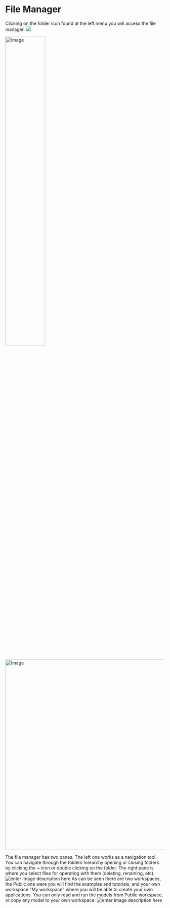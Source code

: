 # File Manager
Clicking on the folder icon found at the left menu you will access the file manager.
![](http://img.pyplan.org/FileManger-Open_small.png)

<p><img alt="Image" title="icon coco" src="http://img.pyplan.org/FileManger-Open_small.png" width="50%" height="50%"/></p>

<img alt="Image" title="icon 2" src="http://img.pyplan.org/FileManger-Open_small.png" width="600" />

The file manager has two panes. The left one works as a navigation tool. You can navigate through the folders hierarchy opening or closing folders by clicking the + icon or double clicking on the folder.
The right pane is where you select files for operating with them (deleting, renaming, etc).
![enter image description here](http://img.pyplan.org/FileManager-home.png)
As can be seen there are two workspaces, the Public one were you will find the examples and tutorials, and your own workspace "My workspace" where you will be able to create your own applications.
You can only read and run the models from Public workspace, or copy any model to your own workspace:
![enter image description here](http://img.pyplan.org/FileManager-CopyIn.png)


<!--stackedit_data:
eyJoaXN0b3J5IjpbNTE4MzA1OTgwLC0xNTg1NTYwMDA2LDE0MD
UxOTMxNDgsMTQ0MjQwOTg2MSw4MjI0MzU1NDQsMjA3MjI5NDI5
MSwtMjg3OTkyMjI0LDE3NDMxODE3MDcsLTEyMjE4NTk4MDMsND
YwOTk5ODI4LC0yOTMwMjUzMTYsMTc0NTIzMjU1OF19
-->